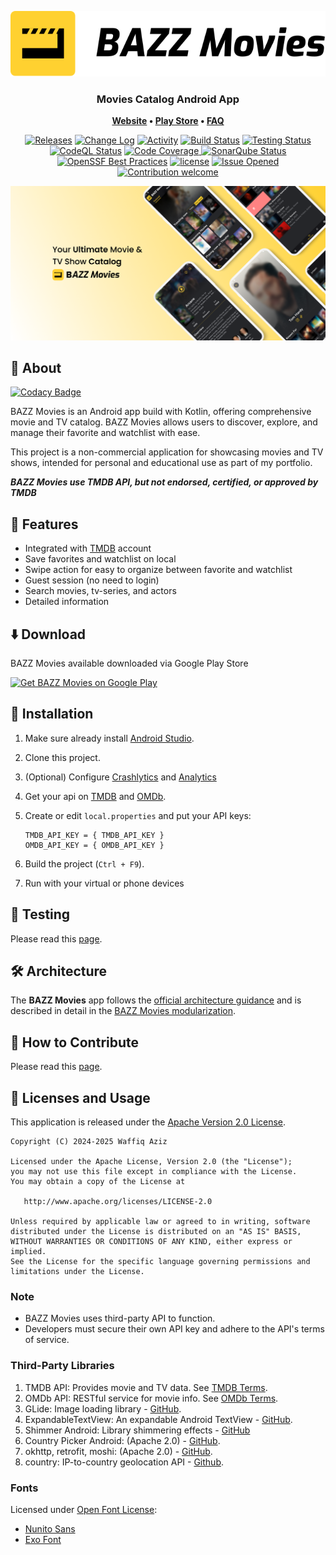 <p align="center">
    <picture>
      <source media="(prefers-color-scheme: dark)" srcset="docs/images/bazz-movies-light.svg">
      <source media="(prefers-color-scheme: light)" srcset="docs/images/bazz-movies.svg">
      <img alt="BAZZ Movies" src="docs/images/bazz-movies.svg">
    </picture>
</p>

<h3 align="center">
 Movies Catalog Android App
</h3>

<p align="center">
 <strong>
  <a href="https://waffiqaziz.github.io/bazzmovies">Website</a>
  •
  <a href="https://play.google.com/store/apps/details?id=com.bazz.bazz_movies">Play Store</a>
  •
  <a href="https://docs.google.com/document/d/1HNrj5i3Rnpr50Ldwgfz5ODpaJoWF17TXIop7xwtXkiU/edit?usp=sharing">FAQ</a>
 </strong>
</p>
<p align="center">
 <a href="https://github.com/waffiqaziz/BAZZ-Movies/releases"><img
  alt="Releases"
  src="https://img.shields.io/github/v/release/waffiqaziz/BAZZ-Movies"></a>
  <a href="https://github.com/waffiqaziz/BAZZ-Movies/releases"><img
  alt="Change Log"
  src="https://img.shields.io/badge/change%20log-%E2%96%A4-yellow.svg"></a>
 <a href="https://github.com/waffiqaziz/BAZZ-Movies/pulse"><img
  alt="Activity"
  src="https://img.shields.io/github/commit-activity/m/waffiqaziz/BAZZ-Movies" /></a>
 <a href="https://github.com/waffiqaziz/BAZZ-Movies/actions"><img
  alt="Build Status"
  src="https://github.com/waffiqaziz/BAZZ-Movies/actions/workflows/debug_build.yml/badge.svg"></a>
 <a href="https://github.com/waffiqaziz/BAZZ-Movies/actions/workflows/android_test.yml"><img
  alt="Testing Status"
  src="https://github.com/waffiqaziz/BAZZ-Movies/actions/workflows/android_test.yml/badge.svg">
 </a>
 <a href="https://github.com/waffiqaziz/BAZZ-Movies/actions/workflows/codeql.yml"><img
  alt="CodeQL Status"
  src="https://github.com/waffiqaziz/BAZZ-Movies/actions/workflows/codeql.yml/badge.svg"></a>
 <a href="https://codecov.io/gh/waffiqaziz/BAZZ-Movies" ><img
  alt="Code Coverage"
  src="https://codecov.io/gh/waffiqaziz/BAZZ-Movies/graph/badge.svg?token=4SV6Z18HKZ"/>
 </a>
 <a href="https://sonarcloud.io/summary/new_code?id=waffiqaziz_BAZZ-Movies"><img
  alt="SonarQube Status"
  src="https://sonarcloud.io/api/project_badges/measure?project=waffiqaziz_BAZZ-Movies&metric=alert_status"></a>
 <a href="https://www.bestpractices.dev/projects/10186"><img 
  alt="OpenSSF Best Practices"
  src="https://www.bestpractices.dev/projects/10186/badge"></a>
 <a href="https://www.apache.org/licenses/LICENSE-2.0"><img
  alt="license"
  src="https://img.shields.io/github/license/waffiqaziz/BAZZ-Movies"></a>
 <a href="https://github.com/waffiqaziz/BAZZ-Movies/issues"><img
  alt="Issue Opened"
  src="https://img.shields.io/github/issues/waffiqaziz/BAZZ-Movies"></a>
 <a href=""><img
  alt="Contribution welcome"
  src="https://img.shields.io/badge/contributions-welcome-9EDF9C.svg"></a>
</p>

<p align="center">
 <img src="docs/images/featured-picture.png" width="550">
</p>

## 🚀 About

[![Codacy Badge](https://api.codacy.com/project/badge/Grade/fb6b9b60cb6942fabeee570e418f20b7)](https://app.codacy.com/gh/waffiqaziz/BAZZ-Movies?utm_source=github.com&utm_medium=referral&utm_content=waffiqaziz/BAZZ-Movies&utm_campaign=Badge_Grade)

BAZZ Movies is an Android app build with Kotlin, offering comprehensive movie and TV catalog. BAZZ
Movies allows users to discover, explore, and manage their favorite and watchlist with ease.

This project is a non-commercial application for showcasing movies and TV shows, intended for
personal and educational use as part of my portfolio.

**_BAZZ Movies use TMDB API, but not endorsed, certified, or approved by TMDB_**

## 🌟 Features

- Integrated with [TMDB](https://themoviedb.org/) account
- Save favorites and watchlist on local
- Swipe action for easy to organize between favorite and watchlist
- Guest session (no need to login)
- Search movies, tv-series, and actors
- Detailed information

## ⬇️ Download

BAZZ Movies available downloaded via Google Play Store

<a href="https://play.google.com/store/apps/details?id=com.bazz.bazz_movies" target="_blank">
<img src="https://play.google.com/intl/en_gb/badges/static/images/badges/en_badge_web_generic.png" width=200  alt="Get BAZZ Movies on Google Play"/>
</a>

## 📝 Installation

1. Make sure already install [Android Studio](https://developer.android.com/studio).
2. Clone this project.
3. (Optional)
   Configure [Crashlytics](https://firebase.google.com/docs/crashlytics/get-started?platform=android)
   and [Analytics](https://firebase.google.com/docs/analytics/get-started?platform=android)
4. Get your api on [TMDB](https://developer.themoviedb.org/docs/getting-started)
   and [OMDb](https://www.omdbapi.com/apikey.aspx).
5. Create or edit `local.properties` and put your API keys:

   ```properties
   TMDB_API_KEY = { TMDB_API_KEY }
   OMDB_API_KEY = { OMDB_API_KEY }
   ```

6. Build the project (`Ctrl + F9`).
7. Run with your virtual or phone devices

## 🧪 Testing

Please read this [page](/docs/BAZZMoviesTesting.md).

## 🛠️ Architecture

The **BAZZ Movies** app follows the
[official architecture guidance](https://developer.android.com/topic/architecture)
and is described in detail in the
[BAZZ Movies modularization](docs/BAZZMoviesModularization.md).

## 🤝 How to Contribute

Please read this [page](CONTRIBUTING.md).

## 📜 Licenses and Usage

This application is released under the [Apache Version 2.0 License](LICENSE).

    Copyright (C) 2024-2025 Waffiq Aziz

    Licensed under the Apache License, Version 2.0 (the "License");
    you may not use this file except in compliance with the License.
    You may obtain a copy of the License at

       http://www.apache.org/licenses/LICENSE-2.0

    Unless required by applicable law or agreed to in writing, software
    distributed under the License is distributed on an "AS IS" BASIS,
    WITHOUT WARRANTIES OR CONDITIONS OF ANY KIND, either express or implied.
    See the License for the specific language governing permissions and
    limitations under the License.

### Note

- BAZZ Movies uses third-party API to function.
- Developers must secure their own API key and adhere to the API's terms of service.

### Third-Party Libraries

1. TMDB API: Provides movie and TV data.
   See [TMDB Terms](https://www.themoviedb.org/api-terms-of-use).
2. OMDb API: RESTful service for movie info. See [OMDb Terms](https://www.omdbapi.com/legal.htm).
3. GLide: Image loading library - [GitHub](https://github.com/bumptech/glide).
4. ExpandableTextView: An expandable Android
   TextView - [GitHub](https://github.com/glailton/ExpandableTextView).
5. Shimmer Android: Library shimmering
   effects - [GitHub](https://github.com/facebookarchive/shimmer-android)
6. Country Picker Android: (Apache
   2.0) - [GitHub](https://github.com/waffiqaziz/country-picker-android).
7. okhttp, retrofit, moshi: (Apache 2.0) - [GitHub](https://github.com/square).
8. country: IP-to-country geolocation API - [Github](https://github.com/hakanensari/country).

### Fonts

Licensed under [Open Font License](https://openfontlicense.org/):

- [Nunito Sans](https://fonts.google.com/specimen/Nunito+Sans)
- [Exo Font](https://fonts.google.com/specimen/Exo)

